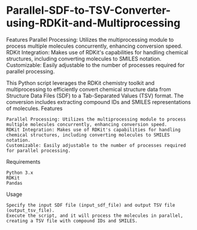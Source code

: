 # Parallel-SDF-to-TSV-Converter-using-RDKit-and-Multiprocessing
Features
    Parallel Processing: Utilizes the multiprocessing module to process multiple molecules concurrently, enhancing conversion speed.
    RDKit Integration: Makes use of RDKit's capabilities for handling chemical structures, including converting molecules to SMILES notation.
    Customizable: Easily adjustable to the number of processes required for parallel processing.

This Python script leverages the RDKit chemistry toolkit and multiprocessing to efficiently convert chemical structure data from Structure Data Files (SDF) to a Tab-Separated Values (TSV) format. The conversion includes extracting compound IDs and SMILES representations of molecules.
Features

    Parallel Processing: Utilizes the multiprocessing module to process multiple molecules concurrently, enhancing conversion speed.
    RDKit Integration: Makes use of RDKit's capabilities for handling chemical structures, including converting molecules to SMILES notation.
    Customizable: Easily adjustable to the number of processes required for parallel processing.


Requirements

    Python 3.x
    RDKit
    Pandas


Usage

    Specify the input SDF file (input_sdf_file) and output TSV file (output_tsv_file).
    Execute the script, and it will process the molecules in parallel, creating a TSV file with compound IDs and SMILES.
    
